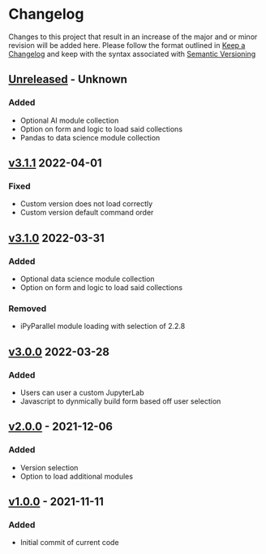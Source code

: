# Changelog
Changes to this project that result in an increase of the major and or minor revision will be added here. Please follow the format outlined in [Keep a Changelog](http://keepachangelog.com/en/1.0.0/) and keep with the syntax associated with [Semantic Versioning](https://semver.org/)

## [Unreleased] - Unknown
### Added
- Optional AI module collection
- Option on form and logic to load said collections
- Pandas to data science module collection

## [v3.1.1] 2022-04-01
### Fixed
- Custom version does not load correctly
- Custom version default command order

## [v3.1.0] 2022-03-31
### Added
- Optional data science module collection
- Option on form and logic to load said collections
### Removed
- iPyParallel module loading with selection of 2.2.8

## [v3.0.0] 2022-03-28
### Added
- Users can user a custom JupyterLab
- Javascript to dynmically build form based off user selection

## [v2.0.0] - 2021-12-06
### Added
- Version selection
- Option to load additional modules

## [v1.0.0] - 2021-11-11
### Added
- Initial commit of current code

[Unreleased]: https://github.com/UCO-HPC/buddy_jupyter/compare/v3.1.1...devel
[v3.1.1]: https://github.com/UCO-HPC/buddy_jupyter/compare/v3.1.0...v3.1.1
[v3.1.0]: https://github.com/UCO-HPC/buddy_jupyter/compare/v3.0.0...v3.1.0
[v3.0.0]: https://github.com/UCO-HPC/buddy_jupyter/compare/v2.0.0...v3.0.0
[v2.0.0]: https://github.com/UCO-HPC/buddy_jupyter/compare/v1.0.0...v2.0.0
[v1.0.0]: https://github.com/UCO-HPC/buddy_jupyter/releases/tag/v1.0.0
